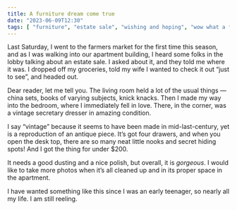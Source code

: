```yaml
---
title: A furniture dream come true
date: "2023-06-09T12:30"
tags: [ "furniture", "estate sale", "wishing and hoping", "wow what a find" ]
---
```


Last Saturday, I went to the farmers market for the first time this season, and as I was walking into our apartment building, I heard some folks in the lobby talking about an estate sale. I asked about it, and they told me where it was. I dropped off my groceries, told my wife I wanted to check it out “just to see”, and headed out.

Dear reader, let me tell you. The living room held a lot of the usual things &#8212; china sets, books of varying subjects, knick knacks. Then I made my way into the bedroom, where I immediately fell in love. There, in the corner, was a vintage secretary dresser in amazing condition.

I say “vintage” because it seems to have been made in mid-last-century, yet is a reproduction of an antique piece. It’s got four drawers, and when you open the desk top, there are so many neat little nooks and secret hiding spots! And I got the thing for under $200.

It needs a good dusting and a nice polish, but overall, it is _gorgeous_. I would like to take more photos when it’s all cleaned up and in its proper space in the apartment.

I have wanted something like this since I was an early teenager, so nearly all my life. I am still reeling.
